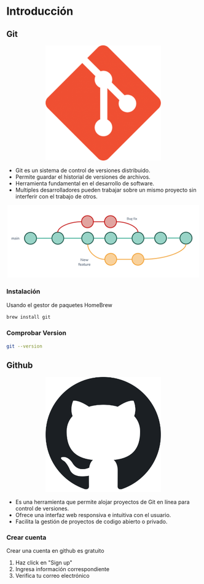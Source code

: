 # Introducción
## Git
<p align="center">
    <img src="Images/git.png" alt="Git" width="300"/>
</p>

+ Git es un sistema de control de versiones distribuido.
+ Permite guardar el historial de versiones de archivos.
+ Herramienta fundamental en el desarrollo de software. 
+ Multiples desarrolladores pueden trabajar sobre un mismo proyecto sin interferir con el trabajo de otros.  

<p align="center">
    <img src="Images/control.png" alt="control" width="500"/>
</p>

### Instalación
Usando el gestor de paquetes HomeBrew



```bash
brew install git
```


### Comprobar Version
```bash
git --version
```

## Github
<p align="center">
    <img src="Images/github.png" alt="github" width="300"/>
</p>

+ Es una herramienta que permite alojar proyectos de Git en línea para control de versiones.
+ Ofrece una interfaz web responsiva e intuitiva con el usuario.
+ Facilita la gestión de proyectos de codigo abierto o privado.

### Crear cuenta
Crear una cuenta en github es gratuito
1. Haz click en "Sign up"
2. Ingresa información correspondiente
3. Verifica tu correo  electrónico



